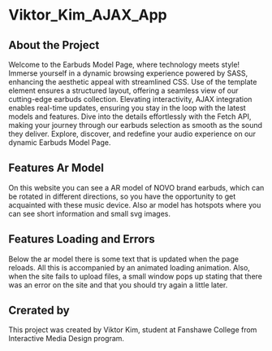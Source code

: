 # Viktor_Kim_AJAX_App

## About the Project
Welcome to the Earbuds Model Page, where technology meets style! Immerse yourself in a dynamic browsing experience powered by SASS, enhancing the aesthetic appeal with streamlined CSS. Use of the template element ensures a structured layout, offering a seamless view of our cutting-edge earbuds collection. Elevating interactivity, AJAX integration enables real-time updates, ensuring you stay in the loop with the latest models and features. Dive into the details effortlessly with the Fetch API, making your journey through our earbuds selection as smooth as the sound they deliver. Explore, discover, and redefine your audio experience on our dynamic Earbuds Model Page.

## Features Ar Model
On this website you can see a AR model of NOVO brand earbuds, which can be rotated in different directions, so you have the opportunity to get acquainted with these music device. Also ar model has hotspots where you can see short information and small svg images. 

## Features Loading and Errors
Below the ar model there is some text that is updated when the page reloads. All this is accompanied by an animated loading animation. Also, when the site fails to upload files, a small window pops up stating that there was an error on the site and that you should try again a little later.

## Crerated by
This project was created by Viktor Kim, student at Fanshawe College from Interactive Media Design program.
